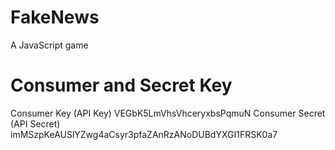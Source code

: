 # FakeNews
A JavaScript game

# Consumer and Secret Key
Consumer Key (API Key)	VEGbK5LmVhsVhceryxbsPqmuN
Consumer Secret (API Secret)	imMSzpKeAUSlYZwg4aCsyr3pfaZAnRzANoDUBdYXGI1FRSK0a7
